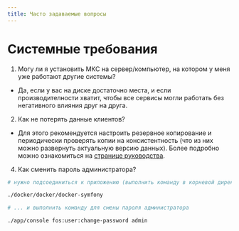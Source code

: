 ```yaml
---
title: Часто задаваемые вопросы
---
```


# Системные требования

1. Могу ли я установить МКС на сервер/компьютер, на котором у меня уже работают другие системы?
  - Да, если у вас на диске достаточно места, и если производителности хватит, чтобы все сервисы могли работать без негативного влияния друг на друга.

2. Как не потерять данные клиентов?
  - Для этого рекомендуется настроить резервное копирование и периодически проверять копии на консистентность (что из них можно развернуть актуальную версию данных).
  Более подробно можно ознакомиться на [странице руководства](../guides/dumps.md).

4. Как сменить пароль администратора?
```sh
# нужно подсоединиться к приложению (выполнить команду в корневой директории МКС)

./docker/docker/docker-symfony

# ... и выполнить команду для смены пароля администратора

./app/console fos:user:change-password admin
```